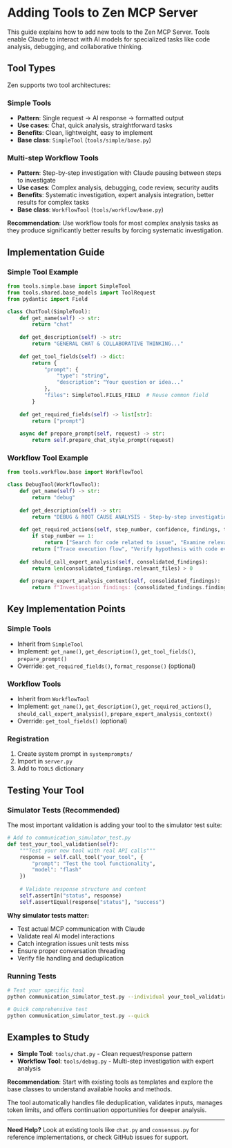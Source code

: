 # Adding Tools to Zen MCP Server

This guide explains how to add new tools to the Zen MCP Server. Tools enable Claude to interact with AI models for specialized tasks like code analysis, debugging, and collaborative thinking.

## Tool Types

Zen supports two tool architectures:

### Simple Tools
- **Pattern**: Single request → AI response → formatted output
- **Use cases**: Chat, quick analysis, straightforward tasks
- **Benefits**: Clean, lightweight, easy to implement
- **Base class**: `SimpleTool` (`tools/simple/base.py`)

### Multi-step Workflow Tools  
- **Pattern**: Step-by-step investigation with Claude pausing between steps to investigate
- **Use cases**: Complex analysis, debugging, code review, security audits
- **Benefits**: Systematic investigation, expert analysis integration, better results for complex tasks
- **Base class**: `WorkflowTool` (`tools/workflow/base.py`)

**Recommendation**: Use workflow tools for most complex analysis tasks as they produce significantly better results by forcing systematic investigation.

## Implementation Guide

### Simple Tool Example

```python
from tools.simple.base import SimpleTool
from tools.shared.base_models import ToolRequest
from pydantic import Field

class ChatTool(SimpleTool):
    def get_name(self) -> str:
        return "chat"
    
    def get_description(self) -> str:
        return "GENERAL CHAT & COLLABORATIVE THINKING..."
    
    def get_tool_fields(self) -> dict:
        return {
            "prompt": {
                "type": "string", 
                "description": "Your question or idea..."
            },
            "files": SimpleTool.FILES_FIELD  # Reuse common field
        }
    
    def get_required_fields(self) -> list[str]:
        return ["prompt"]
    
    async def prepare_prompt(self, request) -> str:
        return self.prepare_chat_style_prompt(request)
```

### Workflow Tool Example

```python  
from tools.workflow.base import WorkflowTool

class DebugTool(WorkflowTool):
    def get_name(self) -> str:
        return "debug"
    
    def get_description(self) -> str:
        return "DEBUG & ROOT CAUSE ANALYSIS - Step-by-step investigation..."
    
    def get_required_actions(self, step_number, confidence, findings, total_steps):
        if step_number == 1:
            return ["Search for code related to issue", "Examine relevant files"]
        return ["Trace execution flow", "Verify hypothesis with code evidence"]
    
    def should_call_expert_analysis(self, consolidated_findings):
        return len(consolidated_findings.relevant_files) > 0
    
    def prepare_expert_analysis_context(self, consolidated_findings):
        return f"Investigation findings: {consolidated_findings.findings}"
```

## Key Implementation Points

### Simple Tools
- Inherit from `SimpleTool` 
- Implement: `get_name()`, `get_description()`, `get_tool_fields()`, `prepare_prompt()`
- Override: `get_required_fields()`, `format_response()` (optional)

### Workflow Tools  
- Inherit from `WorkflowTool`
- Implement: `get_name()`, `get_description()`, `get_required_actions()`, `should_call_expert_analysis()`, `prepare_expert_analysis_context()`
- Override: `get_tool_fields()` (optional)

### Registration
1. Create system prompt in `systemprompts/`
2. Import in `server.py` 
3. Add to `TOOLS` dictionary

## Testing Your Tool

### Simulator Tests (Recommended)
The most important validation is adding your tool to the simulator test suite:

```python
# Add to communication_simulator_test.py
def test_your_tool_validation(self):
    """Test your new tool with real API calls"""
    response = self.call_tool("your_tool", {
        "prompt": "Test the tool functionality",
        "model": "flash"
    })
    
    # Validate response structure and content
    self.assertIn("status", response)
    self.assertEqual(response["status"], "success")
```

**Why simulator tests matter:**
- Test actual MCP communication with Claude
- Validate real AI model interactions  
- Catch integration issues unit tests miss
- Ensure proper conversation threading
- Verify file handling and deduplication

### Running Tests
```bash
# Test your specific tool
python communication_simulator_test.py --individual your_tool_validation

# Quick comprehensive test
python communication_simulator_test.py --quick
```

## Examples to Study

- **Simple Tool**: `tools/chat.py` - Clean request/response pattern
- **Workflow Tool**: `tools/debug.py` - Multi-step investigation with expert analysis

**Recommendation**: Start with existing tools as templates and explore the base classes to understand available hooks and methods.

The tool automatically handles file deduplication, validates inputs, manages token limits, and offers continuation opportunities for deeper analysis.

---

**Need Help?** Look at existing tools like `chat.py` and `consensus.py` for reference implementations, or check GitHub issues for support.
